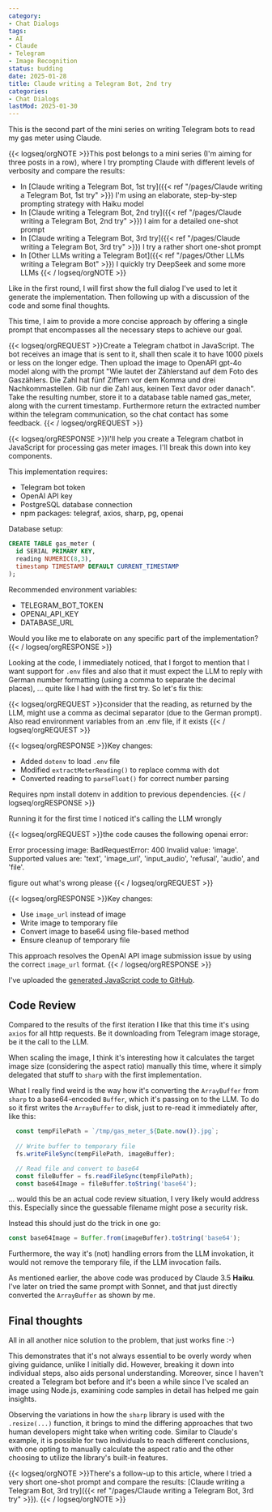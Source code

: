 ```yaml
---
category:
- Chat Dialogs
tags:
- AI
- Claude
- Telegram
- Image Recognition
status: budding
date: 2025-01-28
title: Claude writing a Telegram Bot, 2nd try
categories:
- Chat Dialogs
lastMod: 2025-01-30
---
```

This is the second part of the mini series on writing Telegram bots to read my gas meter using Claude.

{{< logseq/orgNOTE >}}This post belongs to a mini series (I'm aiming for three posts in a row), where I try prompting Claude with different levels of verbosity and compare the results:
* In [Claude writing a Telegram Bot, 1st try]({{< ref "/pages/Claude writing a Telegram Bot, 1st try" >}}) I'm using an elaborate, step-by-step prompting strategy with Haiku model
* In [Claude writing a Telegram Bot, 2nd try]({{< ref "/pages/Claude writing a Telegram Bot, 2nd try" >}}) I aim for a detailed one-shot prompt
* In [Claude writing a Telegram Bot, 3rd try]({{< ref "/pages/Claude writing a Telegram Bot, 3rd try" >}}) I try a rather short one-shot prompt
* In [Other LLMs writing a Telegram Bot]({{< ref "/pages/Other LLMs writing a Telegram Bot" >}}) I quickly try DeepSeek and some more LLMs 
{{< / logseq/orgNOTE >}}

Like in the first round, I will first show the full dialog I've used to let it generate the implementation. Then following up with a discussion of the code and some final thoughts.

This time, I aim to provide a more concise approach by offering a single prompt that encompasses all the necessary steps to achieve our goal.

{{< logseq/orgREQUEST >}}Create a Telegram chatbot in JavaScript. The bot receives an image that is sent to it, shall then scale it to have 1000 pixels or less on the longer edge. Then upload the image to OpenAPI gpt-4o model along with the prompt "Wie lautet der Zählerstand auf dem Foto des Gaszählers. Die Zahl hat fünf Ziffern vor dem Komma und drei Nachkommastellen. Gib nur die Zahl aus, keinen Text davor oder danach". Take the resulting number, store it to a database table named gas_meter, along with the current timestamp. Furthermore return the extracted number within the telegram communication, so the chat contact has some feedback.
{{< / logseq/orgREQUEST >}}

{{< logseq/orgRESPONSE >}}I'll help you create a Telegram chatbot in JavaScript for processing gas meter images. I'll break this down into key components.

This implementation requires:
* Telegram bot token
* OpenAI API key
* PostgreSQL database connection
* npm packages: telegraf, axios, sharp, pg, openai


Database setup:
```sql
CREATE TABLE gas_meter (
  id SERIAL PRIMARY KEY,
  reading NUMERIC(8,3),
  timestamp TIMESTAMP DEFAULT CURRENT_TIMESTAMP
);
```

Recommended environment variables:

* TELEGRAM_BOT_TOKEN
* OPENAI_API_KEY
* DATABASE_URL


Would you like me to elaborate on any specific part of the implementation?
{{< / logseq/orgRESPONSE >}}

Looking at the code, I immediately noticed, that I forgot to mention that I want support for `.env` files and also that it must expect the LLM to reply with German number formatting (using a comma to separate the decimal places), ... quite like I had with the first try.
So let's fix this:

{{< logseq/orgREQUEST >}}consider that the reading, as returned by the LLM, might use a comma as decimal separator (due to the German prompt). Also read environment variables from an .env file, if it exists
{{< / logseq/orgREQUEST >}}

{{< logseq/orgRESPONSE >}}Key changes:

* Added `dotenv` to load `.env` file
* Modified `extractMeterReading()` to replace comma with dot
* Converted reading to `parseFloat()` for correct number parsing


Requires npm install dotenv in addition to previous dependencies.
{{< / logseq/orgRESPONSE >}}

Running it for the first time I noticed it's calling the LLM wrongly

{{< logseq/orgREQUEST >}}the code causes the following openai error:

Error processing image: BadRequestError: 400 Invalid value: 'image'. Supported values are: 'text', 'image_url', 'input_audio', 'refusal', 'audio', and 'file'.

figure out what's wrong please
{{< / logseq/orgREQUEST >}}

{{< logseq/orgRESPONSE >}}Key changes:

* Use `image_url` instead of image
* Write image to temporary file
* Convert image to base64 using file-based method
* Ensure cleanup of temporary file


This approach resolves the OpenAI API image submission issue by using the correct `image_url` format.
{{< / logseq/orgRESPONSE >}}

I've uploaded the [generated JavaScript code to GitHub](https://github.com/stesie/gaszaehler-bot-2/blob/main/telegram-gas-meter-bot.js).

## Code Review

Compared to the results of the first iteration I like that this time it's using `axios` for all http requests. Be it downloading from Telegram image storage, be it the call to the LLM.

When scaling the image, I think it's interesting how it calculates the target image size (considering the aspect ratio) manually this time, where it simply delegated that stuff to `sharp` with the first implementation.

What I really find weird is the way how it's converting the `ArrayBuffer` from `sharp` to a base64-encoded `Buffer`, which it's passing on to the LLM. To do so it first writes the `ArrayBuffer` to disk, just to re-read it immediately after, like this:
```js
  const tempFilePath = `/tmp/gas_meter_${Date.now()}.jpg`;
  
  // Write buffer to temporary file
  fs.writeFileSync(tempFilePath, imageBuffer);

  // Read file and convert to base64
  const fileBuffer = fs.readFileSync(tempFilePath);
  const base64Image = fileBuffer.toString('base64');
```
... would this be an actual code review situation, I very likely would address this.
Especially since the guessable filename might pose a security risk.

Instead this should just do the trick in one go:
```js
const base64Image = Buffer.from(imageBuffer).toString('base64');
```

Furthermore, the way it's (not) handling errors from the LLM invokation, it would not remove the temporary file, if the LLM invocation fails.

As mentioned earlier, the above code was produced by Claude 3.5 **Haiku**. I've later on tried the same prompt with Sonnet, and that just directly converted the `ArrayBuffer` as shown by me.

## Final thoughts

All in all another nice solution to the problem, that just works fine :-)

This demonstrates that it's not always essential to be overly wordy when giving guidance, unlike I initially did. However, breaking it down into individual steps, also aids personal understanding. Moreover, since I haven't created a Telegram bot before and it's been a while since I've scaled an image using Node.js, examining code samples in detail has helped me gain insights.

Observing the variations in how the `sharp` library is used with the `.resize(...)` function, it brings to mind the differing approaches that two human developers might take when writing code. Similar to Claude's example, it is possible for two individuals to reach different conclusions, with one opting to manually calculate the aspect ratio and the other choosing to utilize the library's built-in features.

{{< logseq/orgNOTE >}}There's a follow-up to this article, where I tried a very short one-shot prompt and compare the results: [Claude writing a Telegram Bot, 3rd try]({{< ref "/pages/Claude writing a Telegram Bot, 3rd try" >}}).
{{< / logseq/orgNOTE >}}
